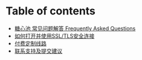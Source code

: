 # Table of contents

* [糖心池 常见问题解答 Frequently Asked Questions](README.md)
* [如何打开并使用SSL/TLS安全连接](ru-he-da-kai-bing-shi-yong-ssltls-an-quan-lian-jie.md)
* [付费定制线路](fu-fei-ding-zhi-xian-lu.md)
* [联系支持及提交建议](lian-xi-zhi-chi-ji-ti-jiao-jian-yi.md)

